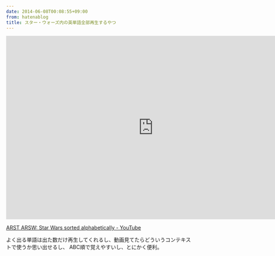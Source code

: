 ```yaml
---
date: 2014-06-08T00:08:55+09:00
from: hatenablog
title: スター・ウォーズ内の英単語全部再生するやつ
---
```

<iframe width="800" height="500" frameborder="0" allowfullscreen="" src="https://youtube.googleapis.com/v/5GFW-eEWXlc&amp;source=uds"></iframe>

[ARST ARSW: Star Wars sorted alphabetically - YouTube](http://www.youtube.com/watch?v=5GFW-eEWXlc)

よく出る単語は出た数だけ再生してくれるし、動画見てたらどういうコンテキストで使うか思い出せるし、 ABC順で覚えやすいし、とにかく便利。

